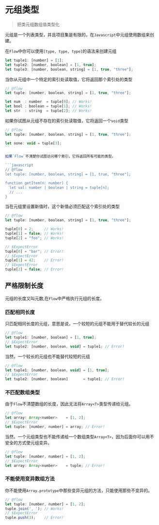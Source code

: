 # 元组类型
>把类元组数组值类型化

元组是一个列表类型，并且项目集是有限的，在`Javascript`中元组使用数组来创建。

在`Flow`中你可以使用`[type, type, type]`的语法来创建元组

```javascript
let tuple1: [number] = [1];
let tuple2: [number, boolean] = [1, true];
let tuple3: [number, boolean, string] = [1, true, "three"];
```

当你从元组中一个特定的索引处读取值，它将返回那个索引处的类型

```javascript
// @flow
let tuple: [number, boolean, string] = [1, true, "three"];

let num  : number  = tuple[0]; // Works!
let bool : boolean = tuple[1]; // Works!
let str  : string  = tuple[2]; // Works!
```

如果你试图从元组不存在的索引处读取值，它将返回一个`void`类型

```javascript
// @flow
let tuple: [number, boolean, string] = [1, true, "three"];

let none: void = tuple[3];
``

如果`Flow`不清楚你试图访问哪个索引，它将返回所有可能的类型。

```javascript
// @flow
let tuple: [number, boolean, string] = [1, true, "three"];

function getItem(n: number) {
  let val: number | boolean | string = tuple[n];
  // ...
}
```

当在元组里设置新值时，这个新值必须匹配这个索引处的类型


```javascript
// @flow
let tuple: [number, boolean, string] = [1, true, "three"];

tuple[0] = 2;     // Works!
tuple[1] = false; // Works!
tuple[2] = "foo"; // Works!

// $ExpectError
tuple[0] = "bar"; // Error!
// $ExpectError
tuple[1] = 42;    // Error!
// $ExpectError
tuple[2] = false; // Error!
```

## 严格限制长度

元组的长度又叫元数,在`Flow`中严格执行元组的长度。

### 匹配相同长度

只匹配相同长度的元组，意思是说，一个较短的元组不能用于替代较长的元组

```javascript
// @flow
let tuple1: [number, boolean] = [1, true];
// $ExpectError
let tuple2: [number, boolean, void] = tuple1; // Error!
```

当然，一个较长的元组也不能替代较短的元组

```javascript
// @flow
let tuple1: [number, boolean, void] = [1, true];
// $ExpectError
let tuple2: [number, boolean]       = tuple1; // Error!
```

### 不匹配数组类型

由于`Flow`不清楚数组的长度，因此无法将`Array<T>`类型传递给元组。


```javascript
// @flow
let array: Array<number>    = [1, 2];
// $ExpectError
let tuple: [number, number] = array; // Error!
```

当然，一个元组类型也不能传递给一个数组类型`Array<T>`，因为后面你可以用不安全的方式使元组变异。

```javascript
// @flow
let tuple: [number, number] = [1, 2];
// $ExpectError
let array: Array<number>    = tuple; // Error!
```

### 不能使用变异数组方法

你不能使用`Array.prototype`中那些变异元组的方法，只能使用那些不变异的。

```javascript
// @flow
let tuple: [number, number] = [1, 2];
tuple.join(', '); // Works!
// $ExpectError
tuple.push(3);    // Error!
```